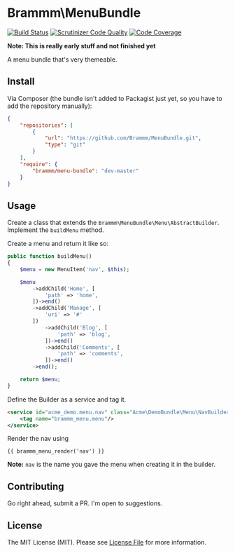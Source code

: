 Brammm\MenuBundle
===================

[![Build Status](https://travis-ci.org/Brammm/MenuBundle.svg?branch=master)](https://travis-ci.org/Brammm/MenuBundle)
[![Scrutinizer Code Quality](https://scrutinizer-ci.com/g/Brammm/MenuBundle/badges/quality-score.png?b=master)](https://scrutinizer-ci.com/g/Brammm/MenuBundle/?branch=master)
[![Code Coverage](https://scrutinizer-ci.com/g/Brammm/MenuBundle/badges/coverage.png?b=master)](https://scrutinizer-ci.com/g/Brammm/MenuBundle/?branch=master)

**Note: This is really early stuff and not finished yet**

A menu bundle that's very themeable.

## Install

Via Composer (the bundle isn't added to Packagist just yet, so you have to add the repository manually):

```json
{
    "repositories": [
        {
            "url": "https://github.com/Brammm/MenuBundle.git",
            "type": "git"
        }
    ],
    "require": {
        "brammm/menu-bundle": "dev-master"
    }
}
```

## Usage

Create a class that extends the `Brammm\MenuBundle\Menu\AbstractBuilder`. Implement the `buildMenu` method. 

Create a menu and return it like so:

```php 
public function buildMenu()
{
    $menu = new MenuItem('nav', $this);

    $menu
        ->addChild('Home', [
            'path' => 'home',
        ])->end()
        ->addChild('Manage', [
            'uri' => '#'
        ])
            ->addChild('Blog', [
                'path' => 'blog',
            ])->end()
            ->addChild('Comments', [
                'path' => 'comments',
            ])->end()
        ->end();

    return $menu;
}
```

Define the Builder as a service and tag it.

```xml
<service id="acme_demo.menu.nav" class="Acme\DemoBundle\Menu\NavBuilder">
    <tag name="brammm_menu.menu"/>
</service>
```

Render the nav using 

```
{{ brammm_menu_render('nav') }}
```

**Note:** `nav` is the name you gave the menu when creating it in the builder.


## Contributing

Go right ahead, submit a PR. I'm open to suggestions.

## License

The MIT License (MIT). Please see [License File](https://github.com/Brammm/MenuBundle/blob/master/Resources/meta/LICENSE) for more information.
